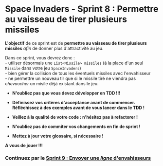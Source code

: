 # Space Invaders - Sprint 8 : Permettre au vaisseau de tirer plusieurs missiles

**L'objectif** de ce sprint est de **permettre au vaisseau de tirer plusieurs missiles** *afin* de donner plus d'attractivité au jeu.

Dans ce sprint, vous devrez donc :  
	- utiliser désormais une `List<Missile> missiles` (à la place d'un seul `Missile` dans votre jeu `SpaceInvaders`)  
	- bien gérer la collision de tous les éventuels missiles avec l'envahisseur  
	- ne permettre un nouveau tir que si le missile tiré ne viendra pas *chevaucher* un misile déjà existant dans le jeu.  


* **N'oubliez pas que vous devez développer en TDD !!!**

* **Définissez vos critères d'acceptance avant de commencer.**  
**Réfléchissez à des exemples avant de vous lancer dans le TDD !**

* **Veillez à la qualité de votre code : n'hésitez pas à refactorer !**

* **N'oubliez pas de commiter vos changements en fin de sprint !**

* **Mettez à jour votre glossaire, si nécessaire !**

**A vous de jouer !!!**


### Continuez par le [Sprint 9 : Envoyer une *ligne* d'envahisseurs](SpaceInvaders_S9_EnvoyerLigneEnvahisseurs.md)